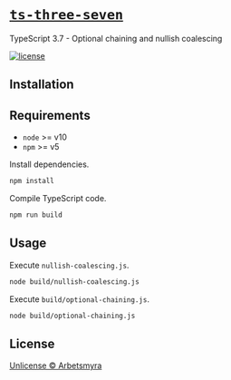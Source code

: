 # [`ts-three-seven`](https://github.com/arbetsmyra/ts-three-seven)

TypeScript 3.7 - Optional chaining and nullish coalescing

[![license](https://img.shields.io/github/license/arbetsmyra/readme-template)](https://github.com/arbetsmyra/eslint-config/blob/master/LICENSE)

## Installation

## Requirements

- `node` >= v10
- `npm` >= v5

Install dependencies.

```sh
npm install
```

Compile TypeScript code.

```sh
npm run build
```

## Usage

Execute `nullish-coalescing.js`.

```sh
node build/nullish-coalescing.js
```

Execute `build/optional-chaining.js`.

```sh
node build/optional-chaining.js
```

## License

[Unlicense © Arbetsmyra](https://choosealicense.com/licenses/unlicense/)
